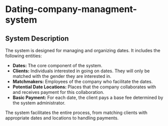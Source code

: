 # Dating-company-managment-system
## System Description
The system is designed for managing and organizing dates. It includes the following entities:
- **Dates:** The core component of the system.
- **Clients:** Individuals interested in going on dates. They will only be matched with the gender they are interested in.
- **Matchmakers:** Employees of the company who facilitate the dates.
- **Potential Date Locations:** Places that the company collaborates with and receives payment for this collaboration.
- **Basic Payment:** For each date, the client pays a base fee determined by the system administrator.

The system facilitates the entire process, from matching clients with appropriate dates and locations to handling payments.
